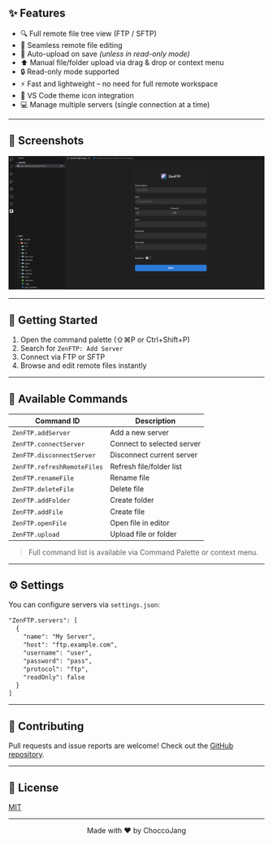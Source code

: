## ✨ Features

* 🔍 Full remote file tree view (FTP / SFTP)
* 📡 Seamless remote file editing
* 💾 Auto-upload on save *(unless in read-only mode)*
* ⬆️ Manual file/folder upload via drag & drop or context menu
* 🔒 Read-only mode supported
* ⚡️ Fast and lightweight – no need for full remote workspace
* 🧠 VS Code theme icon integration
* 💻 Manage multiple servers (single connection at a time)

---

## 📸 Screenshots

<img src="https://raw.githubusercontent.com/ChoccoJang/ZenFTP/main/resources/screenshot.png" alt="ZenFTP Screenshot" width="800" />

---

## 🚀 Getting Started

1. Open the command palette (⇧⌘P or Ctrl+Shift+P)
2. Search for `ZenFTP: Add Server`
3. Connect via FTP or SFTP
4. Browse and edit remote files instantly

---

## 🔧 Available Commands

| Command ID                  | Description                |
| --------------------------- | -------------------------- |
| `ZenFTP.addServer`          | Add a new server           |
| `ZenFTP.connectServer`      | Connect to selected server |
| `ZenFTP.disconnectServer`   | Disconnect current server  |
| `ZenFTP.refreshRemoteFiles` | Refresh file/folder list   |
| `ZenFTP.renameFile`         | Rename file                |
| `ZenFTP.deleteFile`         | Delete file                |
| `ZenFTP.addFolder`          | Create folder              |
| `ZenFTP.addFile`            | Create file                |
| `ZenFTP.openFile`           | Open file in editor        |
| `ZenFTP.upload`             | Upload file or folder      |

> Full command list is available via Command Palette or context menu.

---

## ⚙️ Settings

You can configure servers via `settings.json`:

```jsonc
"ZenFTP.servers": [
  {
    "name": "My Server",
    "host": "ftp.example.com",
    "username": "user",
    "password": "pass",
    "protocol": "ftp",
    "readOnly": false
  }
]
```

---

## 🤝 Contributing

Pull requests and issue reports are welcome!
Check out the [GitHub repository](https://github.com/ChoccoJang/ZenFTP).

---

## 📄 License

[MIT](LICENSE)

---

<p align="center">
  Made with ❤️ by ChoccoJang
</p>
